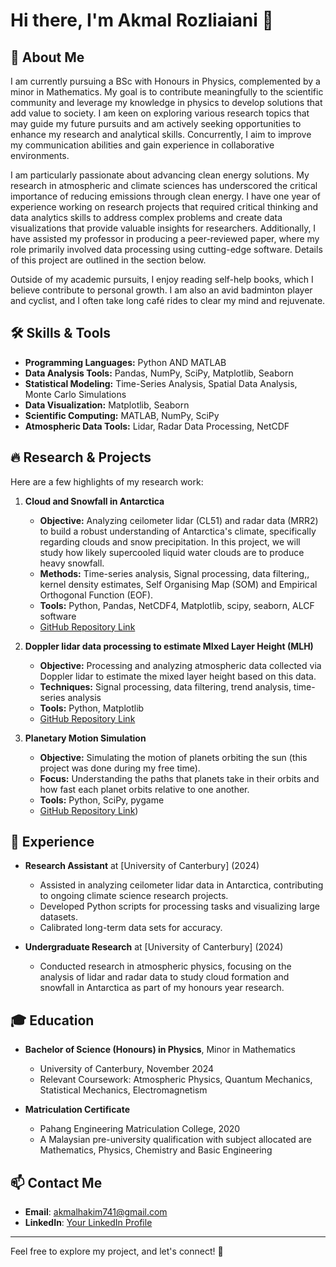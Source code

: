 # Hi there, I'm Akmal Rozliaiani 👋



## 🚀 About Me

I am currently pursuing a BSc with Honours in Physics, complemented by a minor in Mathematics. My goal is to contribute meaningfully to the scientific community and leverage my knowledge in physics to develop solutions that add value to society. I am keen on exploring various research topics that may guide my future pursuits and am actively seeking opportunities to enhance my research and analytical skills. Concurrently, I aim to improve my communication abilities and gain experience in collaborative environments.

I am particularly passionate about advancing clean energy solutions. My research in atmospheric and climate sciences has underscored the critical importance of reducing emissions through clean energy. I have one year of experience working on research projects that required critical thinking and data analytics skills to address complex problems and create data visualizations that provide valuable insights for researchers. Additionally, I have assisted my professor in producing a peer-reviewed paper, where my role primarily involved data processing using cutting-edge software. Details of this project are outlined in the section below.

Outside of my academic pursuits, I enjoy reading self-help books, which I believe contribute to personal growth. I am also an avid badminton player and cyclist, and I often take long café rides to clear my mind and rejuvenate.

## 🛠️ Skills & Tools

- **Programming Languages:** Python AND MATLAB
- **Data Analysis Tools:** Pandas, NumPy, SciPy, Matplotlib, Seaborn
- **Statistical Modeling:** Time-Series Analysis, Spatial Data Analysis, Monte Carlo Simulations
- **Data Visualization:** Matplotlib, Seaborn
- **Scientific Computing:** MATLAB, NumPy, SciPy
- **Atmospheric Data Tools:** Lidar, Radar Data Processing, NetCDF

## 🔥 Research & Projects

Here are a few highlights of my research work:

1. **Cloud and Snowfall in Antarctica**
   - **Objective:** Analyzing ceilometer lidar (CL51) and radar data (MRR2) to build a robust understanding of Antarctica's climate, specifically regarding clouds and snow precipitation. In this project, we will study how likely supercooled liquid water clouds are to produce heavy snowfall.
   - **Methods:** Time-series analysis, Signal processing, data filtering,, kernel density estimates, Self Organising Map (SOM) and Empirical Orthogonal Function (EOF).
   - **Tools:** Python, Pandas, NetCDF4, Matplotlib, scipy, seaborn, ALCF software
   - [GitHub Repository Link](https://github.com/akemalkim/cloud-snowfall-antarctica)

2. **Doppler lidar data processing to estimate MIxed Layer Height (MLH)**
   - **Objective:** Processing and analyzing atmospheric data collected via Doppler lidar to estimate the mixed layer height based on this data.
   - **Techniques:** Signal processing, data filtering, trend analysis, time-series analysis
   - **Tools:** Python, Matplotlib
   - [GitHub Repository Link](https://github.com/akemalkim/MLH-estimates)

3. **Planetary Motion Simulation**
   - **Objective:** Simulating the motion of planets orbiting the sun (this project was done during my free time).
   - **Focus:** Understanding the paths that planets take in their orbits and how fast each planet orbits relative to one another.
   - **Tools:** Python, SciPy, pygame
   - [GitHub Repository Link](https://github.com/akemalkim/planetary-motion))


## 💼 Experience

- **Research Assistant** at [University of Canterbury] (2024)
  - Assisted in analyzing ceilometer lidar data in Antarctica, contributing to ongoing climate science research projects.
  - Developed Python scripts for processing tasks and visualizing large datasets.
  - Calibrated long-term data sets for accuracy.

- **Undergraduate Research** at [University of Canterbury] (2024)
  - Conducted research in atmospheric physics, focusing on the analysis of lidar and radar data to study cloud formation and snowfall in Antarctica as part of my honours year research.

## 🎓 Education

- **Bachelor of Science (Honours) in Physics**, Minor in Mathematics
  - University of Canterbury, November 2024
  - Relevant Coursework: Atmospheric Physics, Quantum Mechanics, Statistical Mechanics, Electromagnetism

- **Matriculation Certificate**
  - Pahang Engineering Matriculation College, 2020
  - A Malaysian pre-university qualification with subject allocated are Mathematics, Physics, Chemistry and Basic Engineering

## 📫 Contact Me

- **Email**: akmalhakim741@gmail.com
- **LinkedIn**: [Your LinkedIn Profile](https://linkedin.com/in/username)

---

Feel free to explore my project, and let's connect! 🚀

